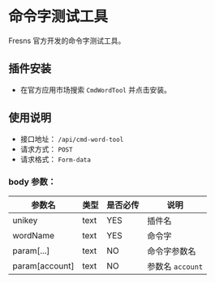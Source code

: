 # 命令字测试工具

Fresns 官方开发的命令字测试工具。

## 插件安装

- 在官方应用市场搜索 `CmdWordTool` 并点击安装。

## 使用说明

- 接口地址： `/api/cmd-word-tool`
- 请求方式： `POST`
- 请求格式： `Form-data`

### body 参数：

| 参数名 | 类型 | 是否必传 | 说明 |
| --- | --- | --- | --- |
| unikey | text | YES | 插件名 |
| wordName | text | YES | 命令字 |
| param[...] | text | NO | 命令字参数名 |
| param[account] | text | NO | 参数名 `account` |
